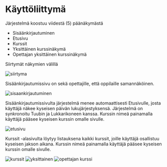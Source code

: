 Käyttöliittymä
==============
Järjestelmä koostuu viidestä (5) päänäkymästä
- Sisäänkirjautuminen
- Etusivu
- Kurssit
- Yksittäinen kurssinäkymä
- Opettajan yksittäinen kurssinäkymä

Siirtymät näkymien välillä

![siirtyma](http://users.metropolia.fi/~tarjajar/ohtu/siirtyma.jpg)

Sisäänkirjautumissivu on sekä opettajille, että oppilaille samannäköinen.

![sisaankirjautuminen](http://users.metropolia.fi/~joonasee/github-tehtavat/sisaankirjautuminen.jpg)

Sisäänkirjautumissivulta järjestelmä menee automaattisesti Etusivulle, josta käyttäjä näkee kyseisen päivän lukujärjestyksensä. Järjestelmä on synkronoitu Tuubin ja Lukkarikoneen kanssa. Kurssin nimeä painamalla käyttäjä pääsee kyseisen kurssin omalle sivulle.

![etusivu](http://users.metropolia.fi/~joonasee/github-tehtavat/Etusivu.jpg)

Kurssit -alasivulta löytyy listauksena kaikki kurssit, joille käyttäjä osallistuu kyseisen jakson aikana. Kurssin nimeä painamalla käyttäjä pääsee kyseisen kurssin omalle sivulle.

![kurssit](http://users.metropolia.fi/~joonasee/github-tehtavat/Kurssit.jpg)
![yksittainen](http://users.metropolia.fi/~joonasee/github-tehtavat/Kurssinakyma.jpg)
![opettajan kurssi](http://users.metropolia.fi/~joonasee/github-tehtavat/Opettajan_Kurssinakyma.jpg)

